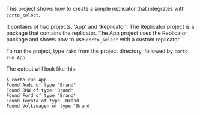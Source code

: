 This project shows how to create a simple replicator that integrates with `corto_select`. 

It contains of two projects, 'App' and 'Replicator'. 
The Replicator project is a package that contains the replicator. The App project uses the Replicator package
and shows how to use `corto_select` with a custom replicator.

To run the project, type `rake` from the project directory, followed by `corto run App`.

The output will look like this:
```
$ corto run App
Found Audi of type 'Brand'
Found BMW of type 'Brand'
Found Ford of type 'Brand'
Found Toyota of type 'Brand'
Found Volkswagen of type 'Brand'
```
